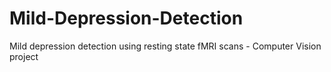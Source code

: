 # Mild-Depression-Detection
Mild depression detection using resting state fMRI scans - Computer Vision project
